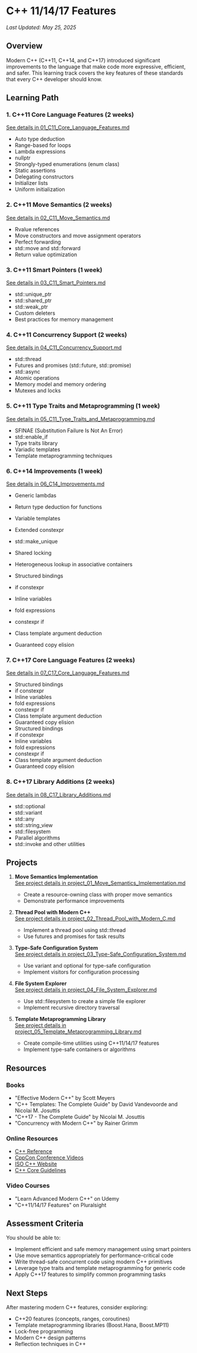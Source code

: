# C++ 11/14/17 Features

*Last Updated: May 25, 2025*

## Overview

Modern C++ (C++11, C++14, and C++17) introduced significant improvements to the language that make code more expressive, efficient, and safer. This learning track covers the key features of these standards that every C++ developer should know.

## Learning Path

### 1. C++11 Core Language Features (2 weeks)
[See details in 01_C11_Core_Language_Features.md](02_CPP_11_14_17_Features/01_C11_Core_Language_Features.md)
- Auto type deduction
- Range-based for loops
- Lambda expressions
- nullptr
- Strongly-typed enumerations (enum class)
- Static assertions
- Delegating constructors
- Initializer lists
- Uniform initialization

### 2. C++11 Move Semantics (2 weeks)
[See details in 02_C11_Move_Semantics.md](02_CPP_11_14_17_Features/02_C11_Move_Semantics.md)
- Rvalue references
- Move constructors and move assignment operators
- Perfect forwarding
- std::move and std::forward
- Return value optimization

### 3. C++11 Smart Pointers (1 week)
[See details in 03_C11_Smart_Pointers.md](02_CPP_11_14_17_Features/03_C11_Smart_Pointers.md)
- std::unique_ptr
- std::shared_ptr
- std::weak_ptr
- Custom deleters
- Best practices for memory management

### 4. C++11 Concurrency Support (2 weeks)
[See details in 04_C11_Concurrency_Support.md](02_CPP_11_14_17_Features/04_C11_Concurrency_Support.md)
- std::thread
- Futures and promises (std::future, std::promise)
- std::async
- Atomic operations
- Memory model and memory ordering
- Mutexes and locks

### 5. C++11 Type Traits and Metaprogramming (1 week)
[See details in 05_C11_Type_Traits_and_Metaprogramming.md](02_CPP_11_14_17_Features/05_C11_Type_Traits_and_Metaprogramming.md)
- SFINAE (Substitution Failure Is Not An Error)
- std::enable_if
- Type traits library
- Variadic templates
- Template metaprogramming techniques

### 6. C++14 Improvements (1 week)
[See details in 06_C14_Improvements.md](02_CPP_11_14_17_Features/06_C14_Improvements.md)
- Generic lambdas
- Return type deduction for functions
- Variable templates
- Extended constexpr
- std::make_unique
- Shared locking
- Heterogeneous lookup in associative containers

- Structured bindings
- if constexpr
- Inline variables
- fold expressions
- constexpr if
- Class template argument deduction
- Guaranteed copy elision
### 7. C++17 Core Language Features (2 weeks)
[See details in 07_C17_Core_Language_Features.md](02_CPP_11_14_17_Features/07_C17_Core_Language_Features.md)
- Structured bindings
- if constexpr
- Inline variables
- fold expressions
- constexpr if
- Class template argument deduction
- Guaranteed copy elision
- Structured bindings
- if constexpr
- Inline variables
- fold expressions
- constexpr if
- Class template argument deduction
- Guaranteed copy elision

### 8. C++17 Library Additions (2 weeks)
[See details in 08_C17_Library_Additions.md](02_CPP_11_14_17_Features/08_C17_Library_Additions.md)
- std::optional
- std::variant
- std::any
- std::string_view
- std::filesystem
- Parallel algorithms
- std::invoke and other utilities

## Projects

1. **Move Semantics Implementation**  
   [See project details in project_01_Move_Semantics_Implementation.md](02_CPP_11_14_17_Features/project_01_Move_Semantics_Implementation.md)
   - Create a resource-owning class with proper move semantics
   - Demonstrate performance improvements

2. **Thread Pool with Modern C++**  
   [See project details in project_02_Thread_Pool_with_Modern_C.md](02_CPP_11_14_17_Features/project_02_Thread_Pool_with_Modern_C.md)
   - Implement a thread pool using std::thread
   - Use futures and promises for task results

3. **Type-Safe Configuration System**  
   [See project details in project_03_Type-Safe_Configuration_System.md](02_CPP_11_14_17_Features/project_03_Type-Safe_Configuration_System.md)
   - Use variant and optional for type-safe configuration
   - Implement visitors for configuration processing

4. **File System Explorer**  
   [See project details in project_04_File_System_Explorer.md](02_CPP_11_14_17_Features/project_04_File_System_Explorer.md)
   - Use std::filesystem to create a simple file explorer
   - Implement recursive directory traversal

5. **Template Metaprogramming Library**  
   [See project details in project_05_Template_Metaprogramming_Library.md](02_CPP_11_14_17_Features/project_05_Template_Metaprogramming_Library.md)
   - Create compile-time utilities using C++11/14/17 features
   - Implement type-safe containers or algorithms

## Resources

### Books
- "Effective Modern C++" by Scott Meyers
- "C++ Templates: The Complete Guide" by David Vandevoorde and Nicolai M. Josuttis
- "C++17 - The Complete Guide" by Nicolai M. Josuttis
- "Concurrency with Modern C++" by Rainer Grimm

### Online Resources
- [C++ Reference](https://en.cppreference.com/w/)
- [CppCon Conference Videos](https://www.youtube.com/user/CppCon)
- [ISO C++ Website](https://isocpp.org/)
- [C++ Core Guidelines](https://github.com/isocpp/CppCoreGuidelines)

### Video Courses
- "Learn Advanced Modern C++" on Udemy
- "C++11/14/17 Features" on Pluralsight

## Assessment Criteria

You should be able to:
- Implement efficient and safe memory management using smart pointers
- Use move semantics appropriately for performance-critical code
- Write thread-safe concurrent code using modern C++ primitives
- Leverage type traits and template metaprogramming for generic code
- Apply C++17 features to simplify common programming tasks

## Next Steps

After mastering modern C++ features, consider exploring:
- C++20 features (concepts, ranges, coroutines)
- Template metaprogramming libraries (Boost.Hana, Boost.MP11)
- Lock-free programming
- Modern C++ design patterns
- Reflection techniques in C++
